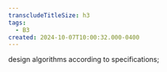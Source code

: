 ```yaml
---
transcludeTitleSize: h3
tags:
  - B3
created: 2024-10-07T10:00:32.000-0400
---
```

design algorithms according to specifications;